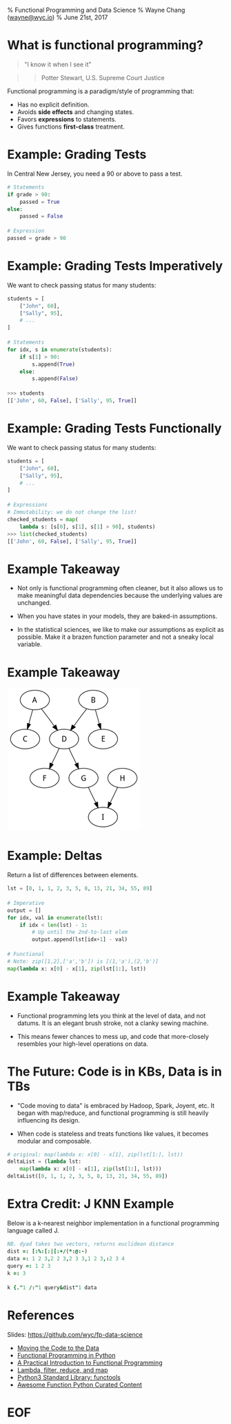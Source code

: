 % Functional Programming and Data Science
% Wayne Chang (wayne@wyc.io)
% June 21st, 2017


# What is functional programming?


> "I know it when I see it"

>> Potter Stewart, U.S. Supreme Court Justice

Functional programming is a paradigm/style of programming that:

- Has no explicit definition.
- Avoids **side effects** and changing states.
- Favors **expressions** to statements.
- Gives functions **first-class** treatment.

# Example: Grading Tests

In Central New Jersey, you need a 90 or above to pass a test.

```python
# Statements
if grade > 90:
    passed = True
else:
    passed = False

# Expression
passed = grade > 90
```

# Example: Grading Tests Imperatively

We want to check passing status for many students:

```python
students = [
    ["John", 60],
    ["Sally", 95],
    # ...
]

# Statements 
for idx, s in enumerate(students):
    if s[1] > 90:
        s.append(True)
    else:
        s.append(False)

>>> students
[['John', 60, False], ['Sally', 95, True]]
```

# Example: Grading Tests Functionally

We want to check passing status for many students:

```python
students = [
    ["John", 60],
    ["Sally", 95],
    # ...
]

# Expressions
# Immutability: we do not change the list!
checked_students = map(
    lambda s: [s[0], s[1], s[1] > 90], students)
>>> list(checked_students)
[['John', 60, False], ['Sally', 95, True]]
```

# Example Takeaway

- Not only is functional programming often cleaner, but it also allows us to
  make meaningful data dependencies because the underlying values are
  unchanged.

- When you have states in your models, they are baked-in assumptions.

- In the statistical sciences, we like to make our assumptions as explicit as
  possible. Make it a brazen function parameter and not a sneaky local
  variable.

# Example Takeaway

![DAG](./dag.png)

# Example: Deltas

Return a list of differences between elements.

```python
lst = [0, 1, 1, 2, 3, 5, 8, 13, 21, 34, 55, 89]

# Imperative
output = []
for idx, val in enumerate(lst):
    if idx < len(lst) - 1:
        # Up until the 2nd-to-last elem
        output.append(lst[idx+1] - val)

# Functional
# Note: zip([1,2],['a','b']) is [(1,'a'),(2,'b')]
map(lambda x: x[0] - x[1], zip(lst[1:], lst))

```

# Example Takeaway

- Functional programming lets you think at the level of data, and not datums. It is an elegant brush stroke, not a clanky sewing machine.

- This means fewer chances to mess up, and code that more-closely resembles
  your high-level operations on data.


# The Future: Code is in KBs, Data is in TBs

- "Code moving to data" is embraced by Hadoop, Spark, Joyent, etc. It began
  with map/reduce, and functional programming is still heavily influencing its
  design.

- When code is stateless and treats functions like values, it becomes modular
  and composable.

```python
# original: map(lambda x: x[0] - x[1], zip(lst[1:], lst))
deltaList = (lambda lst: 
    map(lambda x: x[0] - x[1], zip(lst[1:], lst)))
deltaList([0, 1, 1, 2, 3, 5, 8, 13, 21, 34, 55, 89])
```

# Extra Credit: J KNN Example

Below is a k-nearest neighbor implementation in a functional programming language called J.

```j
NB. dyad takes two vectors, returns euclidean distance
dist =: [:%:[:|[:+/(*:@:-)
data =: 1 2 3,2 2 3,2 3 3,1 2 3,:2 3 4
query =: 1 2 3
k =: 3

k {."1 /:"1 query&dist"1 data
```

# References

Slides: https://github.com/wyc/fp-data-science

- [Moving the Code to the Data](http://personal.cac.rutgers.edu/TASSL/pdfs/data2.pdf)
- [Functional Programming in Python](https://www.ibm.com/developerworks/library/l-prog/index.html)
- [A Practical Introduction to Functional Programming](https://maryrosecook.com/blog/post/a-practical-introduction-to-functional-programming)
- [Lambda, filter, reduce, and map](http://www.python-course.eu/lambda.php)
- [Python3 Standard Library: functools](https://docs.python.org/3/library/functions.html)
- [Awesome Function Python Curated Content](https://github.com/sfermigier/awesome-functional-python)

# EOF
